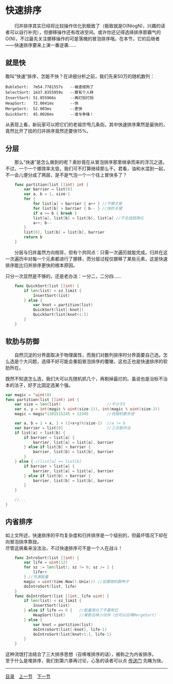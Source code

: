 # 快速排序

　　归并排序其实已经将比较操作优化到极致了（极致就是O(NlogN)，兴趣的读者可以自行补完），但挪移操作还有改进空间。或许你还记得选择排序那霸气的O(N)，不过最先关注挪移操作的可是落魄的冒泡排序哦。在本节，它的后继者——快速排序要来上演一番逆袭……

## 就是快
敢叫“快速”排序，怎能不快？在详细分析之前，我们先来50万的随机数列：

	BubleSort:	7m54.7781557s	--被虐成狗了
	SelectSort:	1m37.8355959s	--算有个人样
	InsertSort:	51.855966s		--再打扮打扮
	HeapSort:	72.0041ms		--快
	MergeSort:	52.003ms		--更快
	QuickSort:	45.0026ms		--谁与争锋！

从表现上看，新玩家可以把它们的老祖宗甩几条街。其中快速排序果然是最快的，竟然比开了挂的归并排序竟然还要快15%。

## 分层
　　那么“快速”是怎么做到的呢？奥妙竟在从冒泡排序那里继承而来的浮沉之道。不过，一个一个挪效率太低，我们可不打算继续那么干。君看，油和水混到一起，不一会儿便分成了两层，是不是气泡一个一个往上冒快多了？
```go
	func partition(list []int) int {
		var barrier = list[0]
		var a, b = 1, size-1
		for {
			for list[a] < barrier { a++ } //不挪才是
			for list[b] > barrier { b-- } //快的关键
			if a >= b { break }
			list[a], list[b] = list[b], list[a] //不合适就换位
			a++; b--
		}
		list[0], list[b] = list[b], barrier
		return b
	}
```
　　分层与归并虽然方向相背，但有个共同点：只需一次遍历就能完成。归并在这一次遍历中对每一个元素都进行了挪移，而分层过程仅挪移了某些元素，这是快速排序能比归并排序更快的根本原因。

只分一次显然是不够的，还是老办法：一分二，二分四……
```go
	func QuickSort(list []int) {
		if len(list) < sz_limit {
			InsertSort(list)
		} else {
			var knot = partition(list)
			QuickSort(list[:knot])
			QuickSort(list[knot+1:])
		}
	}
```

## 软肋与防御
　　自然沉淀的分界面取决于物理属性，而我们对数列排序时分界面要自己选。怎么选是个大问题，选得不好可能会重蹈冒泡排序的覆辙，这也正也是快速排序的软肋所在。

既然不知道怎么选，我们大可以先随机抓几个，再剔掉最烂的。虽说也是治标不治本的法子，好歹比固定选某个强。
```go
var magic = ^uint(0)
func partition(list []int) int {
	var size = len(list)					//不少于3
	var x, y = int(magic % uint(size-1)), int(magic % uint(size-2))
	magic = magic*1103515245 + 12345		//伪随机数步进

	var a, b = 1 + x, 1 + (1+x+y)%(size-1)	//a != b
	var barrier = list[0]					//三点取中法
	if list[a] < list[b] {
		if barrier < list[a] {
			barrier, list[a] = list[a], barrier
		} else if list[b] < barrier {
			barrier, list[b] = list[b], barrier
		}
	} else { //list[a] >= list[b]
		if barrier > list[a] {
			barrier, list[a] = list[a], barrier
		} else if list[b] > barrier {
			barrier, list[b] = list[b], barrier
		}
	}
	
	//...
}
```

## 内省排序
如上文所述，快速排序的平均复杂度和归并排序是一个级别的，但最坏情况下却在向冒泡排序靠拢。  
尽管这病看来没法治，不过快速排序可不是一个人在战斗！
```go
	func IntroSort(list []int) {
		var life = uint(12)
		for sz := len(list); sz != 0; sz /= 2 {
			life++
		} //充满能量
		magic = uint(time.Now().Unix()) //设置随机数种子
		doIntroSort(list, life)
	}
	func doIntroSort(list []int, life uint) {
		if len(list) < sz_limit {
			InsertSort(list)
		} else if life == 0 {	//能量用光了不要死扛
			HeapSort(list) 		//果断召唤小伙伴（也可以召唤MergeSort）
		} else {
			var knot = partition(list)
			doIntroSort(list[:knot], life-1)
			doIntroSort(list[knot+1:], life-1)
		}
	}
```
这种流氓打法结合了三大排序思想（召唤堆排序的话），被称之为内省排序。  
至于什么是堆排序，我们到第六章再讨论，心急的读者可以点 [传送门](../06/06-A.md) 先睹为快。

---
[目录](../index.md)　[上一节](01-B.md)　[下一节](01.md)
